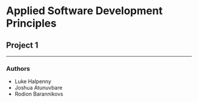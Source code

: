 # Applied Software Development Principles
## Project 1
---
### Authors
- Luke Halpenny
- Joshua Atunuvbare
- Rodion Barannikovs
